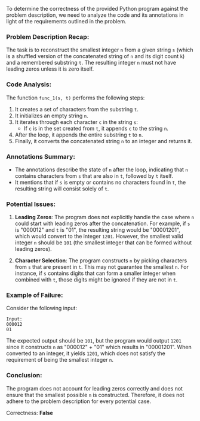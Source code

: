 To determine the correctness of the provided Python program against the problem description, we need to analyze the code and its annotations in light of the requirements outlined in the problem.

### Problem Description Recap:
The task is to reconstruct the smallest integer `n` from a given string `s` (which is a shuffled version of the concatenated string of `n` and its digit count `k`) and a remembered substring `t`. The resulting integer `n` must not have leading zeros unless it is zero itself.

### Code Analysis:
The function `func_1(s, t)` performs the following steps:
1. It creates a set of characters from the substring `t`.
2. It initializes an empty string `n`.
3. It iterates through each character `c` in the string `s`:
   - If `c` is in the set created from `t`, it appends `c` to the string `n`.
4. After the loop, it appends the entire substring `t` to `n`.
5. Finally, it converts the concatenated string `n` to an integer and returns it.

### Annotations Summary:
- The annotations describe the state of `n` after the loop, indicating that `n` contains characters from `s` that are also in `t`, followed by `t` itself.
- It mentions that if `s` is empty or contains no characters found in `t`, the resulting string will consist solely of `t`.

### Potential Issues:
1. **Leading Zeros**: The program does not explicitly handle the case where `n` could start with leading zeros after the concatenation. For example, if `s` is "000012" and `t` is "01", the resulting string would be "00001201", which would convert to the integer `1201`. However, the smallest valid integer `n` should be `101` (the smallest integer that can be formed without leading zeros).
   
2. **Character Selection**: The program constructs `n` by picking characters from `s` that are present in `t`. This may not guarantee the smallest `n`. For instance, if `s` contains digits that can form a smaller integer when combined with `t`, those digits might be ignored if they are not in `t`.

### Example of Failure:
Consider the following input:
```
Input:
000012
01
```
The expected output should be `101`, but the program would output `1201` since it constructs `n` as "000012" + "01" which results in "00001201". When converted to an integer, it yields `1201`, which does not satisfy the requirement of being the smallest integer `n`.

### Conclusion:
The program does not account for leading zeros correctly and does not ensure that the smallest possible `n` is constructed. Therefore, it does not adhere to the problem description for every potential case.

Correctness: **False**